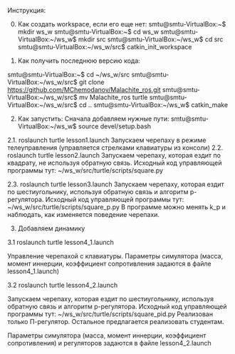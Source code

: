 Инструкция:

0. Как создать workspace, если его еще нет:
smtu@smtu-VirtualBox:~$ mkdir ws_w
smtu@smtu-VirtualBox:~$ cd ws_w
smtu@smtu-VirtualBox:~/ws_w$ mkdir src
smtu@smtu-VirtualBox:~/ws_w$ cd src
smtu@smtu-VirtualBox:~/ws_w/src$ catkin_init_workspace 

1. Как получить последнюю версию кода:

smtu@smtu-VirtualBox:~$ cd ~/ws_w/src
smtu@smtu-VirtualBox:~/ws_w/src$ git clone https://github.com/MChemodanov/Malachite_ros.git
smtu@smtu-VirtualBox:~/ws_w/src$ mv Malachite_ros turtle
smtu@smtu-VirtualBox:~/ws_w/src$ cd ..
smtu@smtu-VirtualBox:~/ws_w$ catkin_make

2. Как запустить:
Сначала добавляем нужные пути:
smtu@smtu-VirtualBox:~/ws_w$ source devel/setup.bash 

2.1. roslaunch turtle lesson1.launch
Запускаем черепаху в режиме телеуправления (управляется стрелками клавиатуры из консоли)
2.2. roslaunch turtle lesson2.launch
Запускаем черепаху, которая ездит по квадрату, не используя обратную связь.
Исходный код управляющей программы тут: ~/ws_w/src/turtle/scripts/square.py

2.3. roslaunch turtle lesson3.launch
Запускаем черепаху, которая ездит по шестиугольнику, используя обратную связь и алгоритм p-регулятора.
Исходный код управляющей программы тут: ~/ws_w/src/turtle/scripts/square_p.py
В программе можно менять k_p и наблюдать, как изменяется поведение черепахи.

3. Добавляем динамику

3.1 roslaunch turtle lesson4_1.launch

Управление черепахой с клавиатуры. Параметры симулятора (масса, момент иннерции, коэффициент сопротивления задаются в файле lesson4_1.launch)

3.2 roslaunch turtle lesson4_2.launch

Запускаем черепаху, которая ездит по шестиугольнику, используя обратную связь и алгоритм p-регулятора.
Исходный код управляющей программы тут: ~/ws_w/src/turtle/scripts/square_pid.py
Реализован только П-регулятор. Остальное предлагается реализовать студентам.

Параметры симулятора (масса, момент иннерции, коэффициент сопротивления) и регуляторов задаются в файле lesson4_2.launch

